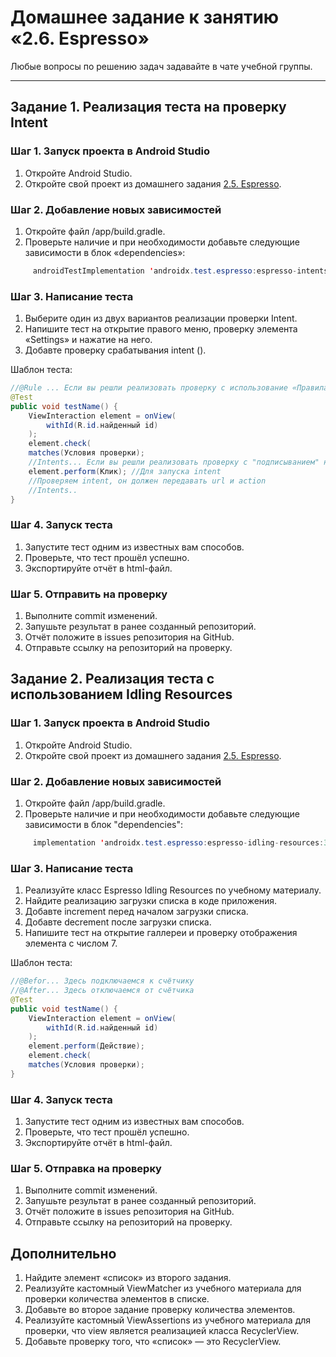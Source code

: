 # Домашнее задание к занятию «2.6. Espresso»

Любые вопросы по решению задач задавайте в чате учебной группы.

---

## Задание 1. Реализация теста на проверку Intent

### Шаг 1. Запуск проекта в Android Studio

1. Откройте Android Studio.
2. Откройте свой проект из домашнего задания [2.5. Espresso](https://github.com/netology-code/mqa-homeworks/blob/main/2.5%20Espresso/2.5.md). 

### Шаг 2. Добавление новых зависимостей

1. Откройте файл /app/build.gradle.
2. Проверьте наличие и при необходимости добавьте следующие зависимости в блок «dependencies»:
```java
     androidTestImplementation 'androidx.test.espresso:espresso-intents:3.4.0'
```

### Шаг 3. Написание теста

1. Выберите один из двух вариантов реализации проверки Intent.
2. Напишите тест на открытие правого меню, проверку элемента «Settings» и нажатие на него.
3. Добавте проверку срабатывания intent ().

Шаблон теста:
```java
//@Rule ... Если вы решли реализовать проверку с использование «Правила»
@Test
public void testName() {
    ViewInteraction element = onView(
        withId(R.id.найденный id)
    );
    element.check(
    matches(Условия проверки);
    //Intents... Если вы решли реализовать проверку с "подписыванием" на Intent
    element.perform(Клик); //Для запуска intent
    //Проверяем intent, он должен передавать url и action
    //Intents.. 
}
```

### Шаг 4. Запуск теста

1. Запустите тест одним из известных вам способов.
2. Проверьте, что тест прошёл успешно.
3. Экспортируйте отчёт в html-файл.

### Шаг 5. Отправить на проверку

1. Выполните commit изменений.
2. Запушьте результат в ранее созданный репозиторий.
3. Отчёт положите в issues репозитория на GitHub.
4. Отправьте ссылку на репозиторий на проверку.

## Задание 2. Реализация теста с использованием Idling Resources

### Шаг 1. Запуск проекта в Android Studio

1. Откройте Android Studio.
2. Откройте свой проект из домашнего задания [2.5. Espresso](https://github.com/netology-code/mqa-homeworks/blob/main/2.5%20Espresso/2.5.md).

### Шаг 2. Добавление новых зависимостей

1. Откройте файл /app/build.gradle.
2. Проверьте наличие и при необходимости добавьте следующие зависимости в блок "dependencies":
```java
     implementation 'androidx.test.espresso:espresso-idling-resources:3.4.0'
```

### Шаг 3. Написание теста

1. Реализуйте класс Espresso Idling Resources по учебному материалу.
2. Найдите реализацию загрузки списка в коде приложения.
3. Добавте increment перед началом загрузки списка.
4. Добавте decrement после загрузки списка.
5. Напишите тест на открытие галлереи и проверку отображения элемента с числом 7.

Шаблон теста:
```java
//@Befor... Здесь подключаемся к счётчику
//@After... Здесь отключаемся от счётчика
@Test
public void testName() {
    ViewInteraction element = onView(
        withId(R.id.найденный id)
    );
    element.perform(Действие);
    element.check(
    matches(Условия проверки);
}
```

### Шаг 4. Запуск теста

1. Запустите тест одним из известных вам способов.
2. Проверьте, что тест прошёл успешно.
3. Экспортируйте отчёт в html-файл.

### Шаг 5. Отправка на проверку

1. Выполните commit изменений.
2. Запушьте результат в ранее созданный репозиторий.
3. Отчёт положите в issues репозитория на GitHub.
4. Отправьте ссылку на репозиторий на проверку.

## Дополнительно
1. Найдите элемент «список» из второго задания.
2. Реализуйте кастомный ViewMatcher из учебного материала для проверки количества элементов в списке.
3. Добавьте во второе задание проверку количества элементов.
4. Реализуйте кастомный ViewAssertions из учебного материала для проверки, что view является реализацией класса RecyclerView.
5. Добавьте проверку того, что «список» — это RecyclerView.
